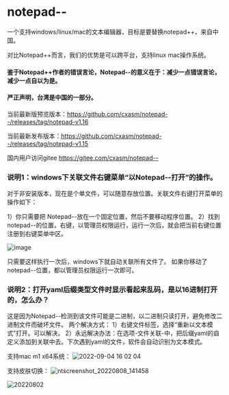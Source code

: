 # notepad--
一个支持windows/linux/mac的文本编辑器，目标是要替换notepad++，来自中国。

对比Notepad++而言，我们的优势是可以跨平台，支持linux mac操作系统。

<h4>鉴于Notepad++作者的错误言论，Notepad--的意义在于：减少一点错误言论，减少一点自以为是。</h4>

<h4>严正声明，台湾是中国的一部分。</h4>

当前最新版预览版本：https://github.com/cxasm/notepad--/releases/tag/notepad-v1.16

当前最新发布版本：https://github.com/cxasm/notepad--/releases/tag/notepad-v1.15

国内用户访问gitee https://gitee.com/cxasm/notepad--

<h3>说明1：windows下关联文件右键菜单“以Notepad--打开”的操作。</h3>

对于非安装版本，现在是个单文件，可以随意存放位置。关联文件右键打开菜单的操作如下：

1）你只需要把 Notepad--放在一个固定位置，然后不要移动程序位置。
2）找到notepad--的位置，右键，以管理员权限运行，运行一次后，就会把当前右键位置注册到右键菜单中区。

![image](https://user-images.githubusercontent.com/42246867/188557489-bc033327-3ca9-4ede-a5b8-f9a36005c13b.png)

只需要这样执行一次后，windows下就自动关联所有文件了。
如果你移动了notepad--位置，都以管理员权限运行一次即可。

<h3>说明2：打开yaml后缀类型文件时显示看起来乱码，是以16进制打开的，怎么办？</h3>

这是因为Notepad--检测到该文件可能是二进制，以二进制只读打开，避免修改二进制文件而破坏文件。
两个解决方式：
1）右键文件标签，选择“重新以文本模式”打开。可以解决。
2）永远解决办法：在选项-文件关联-中，把后缀yaml的自定义添加到关联中去。下次遇到yaml的文件，软件会自动识别为文本模式。


支持mac m1 x64系统：
![2022-09-04 16 02 04](https://user-images.githubusercontent.com/42246867/188304259-5ef01164-c1c5-44a1-826e-4e657f3293d7.png)

支持皮肤切换：
![ntscreenshot_20220808_141458](https://user-images.githubusercontent.com/42246867/183382151-32237f08-417f-4c4c-8601-89831ee970be.png)

![20220802](https://user-images.githubusercontent.com/42246867/183382198-64516dc7-cf0a-461a-8be6-08540f36f02d.png)
